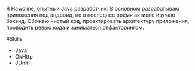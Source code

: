 Я Hawoline, опытный Java разработчик. В основном разрабатываю приложения под андроид, но в последнее время активно изучаю бэкэнд. Обожаю чистый код, проектировать архитектуру приложения, проводить ревью кода и заниматься рефакторингом. 

#Skills
- Java
- OkHttp
- JUnit
